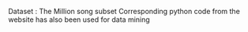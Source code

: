 Dataset : The Million song subset
Corresponding python code from the website has also been used for data mining

